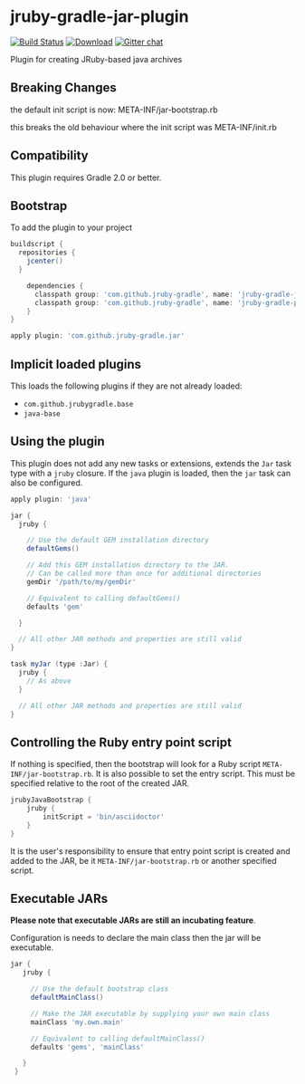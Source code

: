 jruby-gradle-jar-plugin
=======================

[![Build Status](https://buildhive.cloudbees.com/job/jruby-gradle/job/jruby-gradle-jar-plugin/badge/icon)](https://buildhive.cloudbees.com/job/jruby-gradle/job/jruby-gradle-jar-plugin/) [![Download](https://api.bintray.com/packages/jruby-gradle/plugins/jruby-gradle-jar-plugin/images/download.png)](https://bintray.com/jruby-gradle/plugins/jruby-gradle-jar-plugin) [![Gitter chat](https://badges.gitter.im/jruby-gradle/jruby-gradle-plugin.png)](https://gitter.im/jruby-gradle/jruby-gradle-plugin)

Plugin for creating JRuby-based java archives

## Breaking Changes

the default init script is now: META-INF/jar-bootstrap.rb

this breaks the old behaviour where  the init script was META-INF/init.rb

## Compatibility

This plugin requires Gradle 2.0 or better.

## Bootstrap

To add the plugin to your project
```groovy
buildscript {
  repositories {
    jcenter()
  }

    dependencies {
      classpath group: 'com.github.jruby-gradle', name: 'jruby-gradle-jar-plugin', version: '0.1.1'
      classpath group: 'com.github.jruby-gradle', name: 'jruby-gradle-plugin', version: '0.1.+'
    }
}

apply plugin: 'com.github.jruby-gradle.jar'
```

## Implicit loaded plugins

This loads the following plugins if they are not already loaded:

+ `com.github.jrubygradle.base`
+ `java-base`

## Using the plugin

This plugin does not add any new tasks or extensions, extends the `Jar` task type with a `jruby` closure. If the `java` plugin
is loaded, then the `jar` task can also be configured.

```groovy
apply plugin: 'java'

jar {
  jruby {

    // Use the default GEM installation directory
    defaultGems()

    // Add this GEM installation directory to the JAR.
    // Can be called more than once for additional directories
    gemDir '/path/to/my/gemDir'

    // Equivalent to calling defaultGems()
    defaults 'gem'

  }

  // All other JAR methods and properties are still valid
}

task myJar (type :Jar) {
  jruby {
    // As above
  }

  // All other JAR methods and properties are still valid
}
```

## Controlling the Ruby entry point script

If nothing is specified, then the bootstrap will look for a Ruby script `META-INF/jar-bootstrap.rb`.
It is also possible to set the entry script. This must be specified relative to the root of the created JAR.

```groovy
jrubyJavaBootstrap {
    jruby {
        initScript = 'bin/asciidoctor'
    }
}
```

It is the user's responsibility to ensure that entry point script is created and added to the JAR, be it `META-INF/jar-bootstrap.rb`
or another specified script.


## Executable JARs

**Please note that executable JARs are still an incubating feature**.

Configuration is needs to declare the main class then the jar will be executable.

```groovy
jar {
   jruby {

     // Use the default bootstrap class
     defaultMainClass()

     // Make the JAR executable by supplying your own main class
     mainClass 'my.own.main'

     // Equivalent to calling defaultMainClass()
     defaults 'gems', 'mainClass'

   }
 }
```
